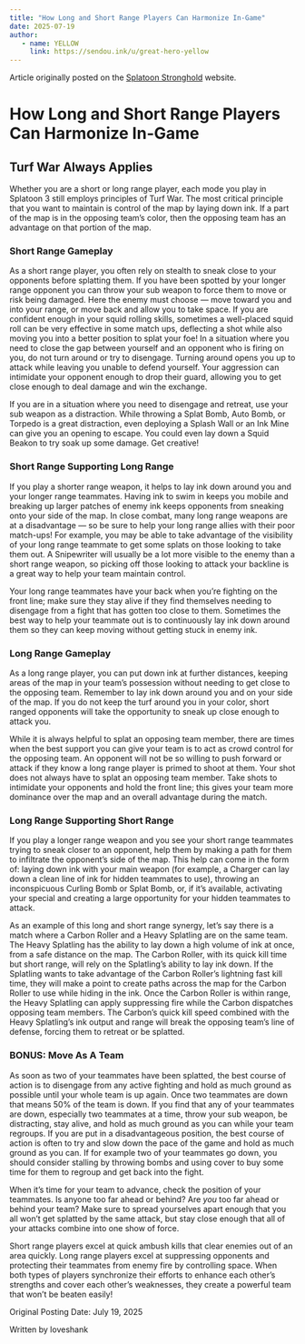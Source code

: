 ```yaml
---
title: "How Long and Short Range Players Can Harmonize In-Game"
date: 2025-07-19
author:
   - name: YELLOW
     link: https://sendou.ink/u/great-hero-yellow
---
```

Article originally posted on the [Splatoon Stronghold](https://www.splatoonstronghold.com/guides/how-long-and-short-range-players-can-harmonize-in-game) website.


# **How Long and Short Range Players Can Harmonize In-Game**

## **Turf War Always Applies**

Whether you are a short or long range player, each mode you play in Splatoon 3 still employs principles of Turf War. The most critical principle that you want to maintain is control of the map by laying down ink. If a part of the map is in the opposing team’s color, then the opposing team has an advantage on that portion of the map. 

### **Short Range Gameplay**

As a short range player, you often rely on stealth to sneak close to your opponents before splatting them. If you have been spotted by your longer range opponent you can throw your sub weapon to force them to move or risk being damaged. Here the enemy must choose — move toward you and into your range, or move back and allow you to take space. If you are confident enough in your squid rolling skills, sometimes a well-placed squid roll can be very effective in some match ups, deflecting a shot while also moving you into a better position to splat your foe\! In a situation where you need to close the gap between yourself and an opponent who is firing on you, do not turn around or try to disengage. Turning around opens you up to attack while leaving you unable to defend yourself. Your aggression can intimidate your opponent enough to drop their guard, allowing you to get close enough to deal damage and win the exchange. 

If you are in a situation where you need to disengage and retreat, use your sub weapon as a distraction. While throwing a Splat Bomb, Auto Bomb, or Torpedo is a great distraction, even deploying a Splash Wall or an Ink Mine can give you an opening to escape. You could even lay down a Squid Beakon to try soak up some damage. Get creative\!

### **Short Range Supporting Long Range**

If you play a shorter range weapon, it helps to lay ink down around you and your longer range teammates. Having ink to swim in keeps you mobile and breaking up larger patches of enemy ink keeps opponents from sneaking onto your side of the map. In close combat, many long range weapons are at a disadvantage — so be sure to help your long range allies with their poor match-ups\! For example, you may be able to take advantage of the visibility of your long range teammate to get some splats on those looking to take them out. A Snipewriter will usually be a lot more visible to the enemy than a short range weapon, so picking off those looking to attack your backline is a great way to help your team maintain control.

Your long range teammates have your back when you’re fighting on the front line; make sure they stay alive if they find themselves needing to disengage from a fight that has gotten too close to them. Sometimes the best way to help your teammate out is to continuously lay ink down around them so they can keep moving without getting stuck in enemy ink. 

### **Long Range Gameplay**

As a long range player, you can put down ink at further distances, keeping areas of the map in your team’s possession without needing to get close to the opposing team. Remember to lay ink down around you and on your side of the map. If you do not keep the turf around you in your color, short ranged opponents will take the opportunity to sneak up close enough to attack you.

While it is always helpful to splat an opposing team member, there are times when the best support you can give your team is to act as crowd control for the opposing team. An opponent will not be so willing to push forward or attack if they know a long range player is primed to shoot at them. Your shot does not always have to splat an opposing team member. Take shots to intimidate your opponents and hold the front line; this gives your team more dominance over the map and an overall advantage during the match.

### **Long Range Supporting Short Range**

If you play a longer range weapon and you see your short range teammates trying to sneak closer to an opponent, help them by making a path for them to infiltrate the opponent’s side of the map. This help can come in the form of: laying down ink with your main weapon (for example, a Charger can lay down a clean line of ink for hidden teammates to use), throwing an inconspicuous Curling Bomb or Splat Bomb, or, if it’s available, activating your special and creating a large opportunity for your hidden teammates to attack. 

As an example of this long and short range synergy, let’s say there is a match where a Carbon Roller and a Heavy Splatling are on the same team. The Heavy Splatling has the ability to lay down a high volume of ink at once, from a safe distance on the map. The Carbon Roller, with its quick kill time but short range, will rely on the Splatling’s ability to lay ink down. If the Splatling wants to take advantage of the Carbon Roller’s lightning fast kill time, they will make a point to create paths across the map for the Carbon Roller to use while hiding in the ink. Once the Carbon Roller is within range, the Heavy Splatling can apply suppressing fire while the Carbon dispatches opposing team members. The Carbon’s quick kill speed combined with the Heavy Splatling’s ink output and range will break the opposing team’s line of defense, forcing them to retreat or be splatted.

### **BONUS: Move As A Team**

As soon as two of your teammates have been splatted, the best course of action is to disengage from any active fighting and hold as much ground as possible until your whole team is up again. Once two teammates are down that means 50% of the team is down. If you find that any of your teammates are down, especially two teammates at a time, throw your sub weapon, be distracting, stay alive, and hold as much ground as you can while your team regroups. If you are put in a disadvantageous position, the best course of action is often to try and slow down the pace of the game and hold as much ground as you can. If for example two of your teammates go down, you should consider stalling by throwing bombs and using cover to buy some time for them to regroup and get back into the fight. 

When it’s time for your team to advance, check the position of your teammates. Is anyone too far ahead or behind? Are *you* too far ahead or behind your team? Make sure to spread yourselves apart enough that you all won’t get splatted by the same attack, but stay close enough that all of your attacks combine into one show of force. 

Short range players excel at quick ambush kills that clear enemies out of an area quickly. Long range players excel at suppressing opponents and protecting their teammates from enemy fire by controlling space. When both types of players synchronize their efforts to enhance each other’s strengths and cover each other’s weaknesses, they create a powerful team that won’t be beaten easily\! 

Original Posting Date: July 19, 2025

Written by loveshank
